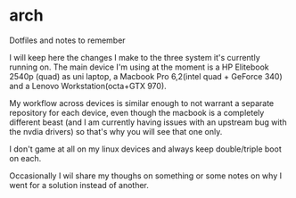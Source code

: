 # arch
Dotfiles and notes to remember

I will keep here the changes I make to the three system it's currently running on.
The main device I'm using at the moment is a HP Elitebook 2540p (quad) as uni laptop, a Macbook Pro 6,2(intel quad + GeForce 340) and a Lenovo Workstation(octa+GTX 970).

My workflow across devices is similar enough to not warrant a separate repository for each device, even though the macbook is a completely different beast (and I am currently having issues with an upstream bug with the nvdia drivers) so that's why you will see that one only.

I don't game at all on my linux devices and always keep double/triple boot on each.

Occasionally I wil share my thoughs on something or some notes on why I went for a solution instead of another.

